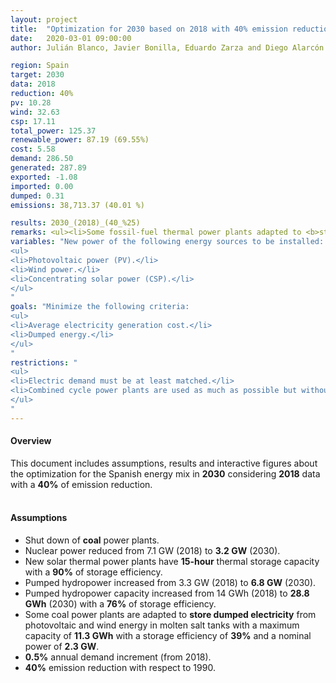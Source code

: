 ```yaml
---
layout: project
title:  "Optimization for 2030 based on 2018 with 40% emission reduction"
date:   2020-03-01 09:00:00
author: Julián Blanco, Javier Bonilla, Eduardo Zarza and Diego Alarcón

region: Spain
target: 2030
data: 2018
reduction: 40%
pv: 10.28
wind: 32.63
csp: 17.11
total_power: 125.37
renewable_power: 87.19 (69.55%)
cost: 5.58
demand: 286.50
generated: 287.89
exported: -1.08
imported: 0.00
dumped: 0.31
emissions: 38,713.37 (40.01 %)

results: 2030_(2018)_(40_%25)
remarks: <ul><li>Some fossil-fuel thermal power plants adapted to <b>store dumped electricity</b>.</li></ul>
variables: "New power of the following energy sources to be installed:
<ul>
<li>Photovoltaic power (PV).</li>
<li>Wind power.</li>
<li>Concentrating solar power (CSP).</li>
</ul>
"
goals: "Minimize the following criteria:
<ul>
<li>Average electricity generation cost.</li>
<li>Dumped energy.</li>
</ul>
"
restrictions: "
<ul>
<li>Electric demand must be at least matched.</li>
<li>Combined cycle power plants are used as much as possible but without exceeding the maximum allowed CO<sub>2</sub> emissions.</li>
</ul>
"
---
```

#### Overview
This document includes assumptions, results and interactive figures about the optimization for the Spanish energy mix in **2030** considering **2018** data with a **40%** of emission reduction.
<br>
<br>
#### Assumptions
- Shut down of **coal** power plants.
- Nuclear power reduced from 7.1 GW (2018) to **3.2 GW** (2030).
- New solar thermal power plants have **15-hour** thermal storage capacity with a **90%** of storage efficiency.
- Pumped hydropower increased from 3.3 GW (2018) to **6.8 GW** (2030).
- Pumped hydropower capacity increased from 14 GWh (2018) to **28.8 GWh** (2030) with a **76%** of storage efficiency.
- Some coal power plants are adapted to **store dumped electricity** from photovoltaic and wind energy in molten salt tanks with a maximum capacity of **11.3 GWh** with a storage efficiency of **39%** and a nominal power of **2.3 GW**.
- **0.5%** annual demand increment (from 2018).
- **40%** emission reduction with respect to 1990.
